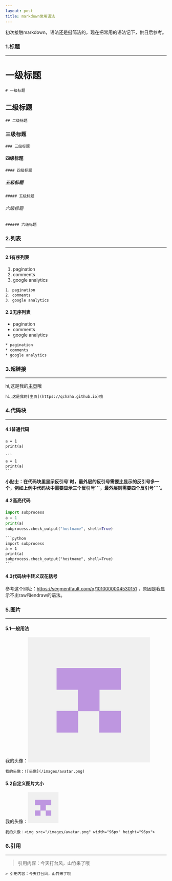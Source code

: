 ```yaml
---
layout: post
title: markdown常用语法
--- 
```


初次接触markdown，语法还是挺简洁的，现在把常用的语法记下，供日后参考。

### 1.标题
---

# 一级标题
```
# 一级标题
```
## 二级标题
```
## 二级标题
```
### 三级标题
```
### 三级标题
```
#### 四级标题
```
#### 四级标题
```
##### 五级标题
```
##### 五级标题
```
###### 六级标题
```
###### 六级标题
```


### 2.列表
---

#### 2.1有序列表
1. pagination
2. comments
3. google analytics
  
```
1. pagination
2. comments
3. google analytics
```
  
#### 2.2无序列表
* pagination
* comments
* google analytics
  
```
* pagination
* comments
* google analytics
```


### 3.超链接
---

hi,这是我的[主页](https://qchaha.github.io)哦
```
hi,这是我的[主页](https://qchaha.github.io)哦
```


### 4.代码块
---

#### 4.1普通代码
```
a = 1
print(a)
```
  
````
```
a = 1
print(a)
```
````
**小贴士：在代码块里显示反引号\`时，最外层的反引号需要比显示的反引号多一个，例如上例中代码块中需要显示三个反引号\`\`\`，最外层则需要四个反引号\`\`\`\`。**
  
#### 4.2高亮代码
```python
import subprocess
a = 1
print(a)
subprocess.check_output("hostname", shell=True)
```
  
````
```python
import subprocess
a = 1
print(a)
subprocess.check_output("hostname", shell=True)
```
````

#### 4.3代码块中转义双花括号
参考这个网址：https://segmentfault.com/q/1010000004530151 ，原因是我显示不出raw和endraw的语法。



### 5.图片
---

#### 5.1一般用法
我的头像：![头像](/images/avatar.png)

```
我的头像：![头像](/images/avatar.png)
```

#### 5.2自定义图片大小
我的头像：<img src="/images/avatar.png" width="96px" height="96px">

```
我的头像：<img src="/images/avatar.png" width="96px" height="96px">
```


### 6.引用
---

> 引用内容：今天打台风，山竹来了哦

```
> 引用内容：今天打台风，山竹来了哦
```

